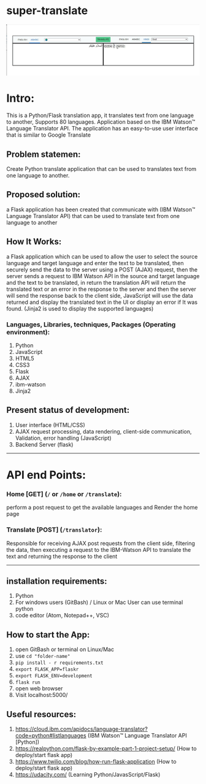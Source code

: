 # super-translate
![screenshot](trans.JPG)

# Intro:

This is a Python/Flask translation app, it translates text from one language to another,
Supports 80 languages. Application based on the IBM Watson™ Language Translator API. The application has an easy-to-use user interface that is similar to Google Translate

## Problem statemen:
Create Python translate application that can be used to translates text from one language to another.

## Proposed solution:
a Flask application has been created that communicate with (IBM Watson™ Language Translator API) that can be used to translate text from one language to another

## How It Works:

a Flask application which can be used to allow the user to select the source language and target language and enter the text to be translated, then securely send the data to the server using a POST (AJAX) request, then the server sends a request to IBM Watson API in the source and target language and the text to be translated, in return the translation API will return the translated text or an error in the response to the server and then the server will send the response back to the client side, JavaScript will use the data returned and display the translated text in the UI or display an error if It was found. (Jinja2 is used to display the supported languages)


### Languages, Libraries, techniques, Packages (Operating environment):

1. Python
2. JavaScript
3. HTML5
4. CSS3
5. Flask
6. AJAX
7. ibm-watson
8. Jinja2

## Present status of development:

1. User interface (HTML/CSS)
2. AJAX request processing, data rendering, client-side communication, Validation, error handling (JavaScript)
3. Backend Server (flask)
-------------------------------------------------------------------------------

# API end Points:

### Home [GET]  (`/` or `/home` or `/translate`):
perform a post request to get the available languages and Render the home page

### Translate [POST]  (`/translator`):
Responsible for receiving AJAX post requests from the client side, filtering the data, then executing a request to the IBM-Watson API to translate the text and returning the response to the client

-------------------------------------------------------------------------------

## installation requirements:
1. Python
2. For windows users (GitBash) / Linux or Mac User can use terminal python
3. code editor (Atom, Notepad++, VSC)

## How to start the App:
1. open GitBash or terminal on Linux/Mac
2. use `cd "folder-name"`
3. `pip install - r requirements.txt`
4. `export FLASK_APP=flaskr`
5. `export FLASK_ENV=development`
6. `flask run`
7. open web browser
8. Visit localhost:5000/

## Useful resources:

1. https://cloud.ibm.com/apidocs/language-translator?code=python#listlanguages (IBM Watson™ Language Translator API [Python])
2. https://realpython.com/flask-by-example-part-1-project-setup/ (How to deploy/start flask app)
3. https://www.twilio.com/blog/how-run-flask-application (How to deploy/start flask app)
4. https://udacity.com/ (Learning Python/JavasScript/Flask)
